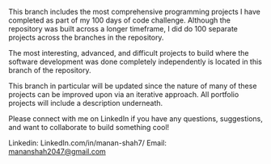 This branch includes the most comprehensive programming projects I have completed as part of my 100 days of code challenge. Although the repository was built across a longer timeframe, I did do 100 separate projects across the branches in the repository. 

The most interesting, advanced, and difficult projects to build where the software development was done completely independently is located in this branch of the repository. 

This branch in particular will be updated since the nature of many of these projects can be improved upon via an iterative approach. All portfolio projects will include a description underneath. 

Please connect with me on LinkedIn if you have any questions, suggestions, and want to collaborate to build something cool!

Linkedin: LinkedIn.com/in/manan-shah7/
Email: mananshah2047@gmail.com
